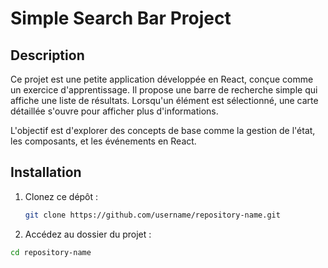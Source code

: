 # Simple Search Bar Project

## Description

Ce projet est une petite application développée en React, conçue comme un exercice d'apprentissage. Il propose une barre de recherche simple qui affiche une liste de résultats. Lorsqu'un élément est sélectionné, une carte détaillée s'ouvre pour afficher plus d'informations.

L'objectif est d'explorer des concepts de base comme la gestion de l'état, les composants, et les événements en React.

## Installation

1. Clonez ce dépôt :
   ```bash
   git clone https://github.com/username/repository-name.git

2. Accédez au dossier du projet :
  ```bash
  cd repository-name

